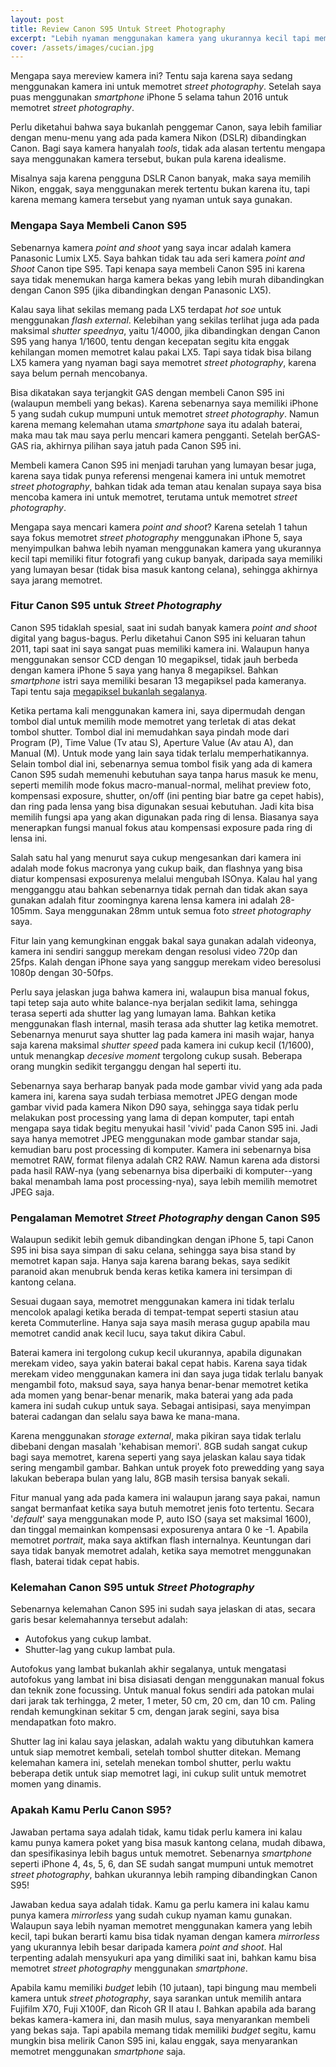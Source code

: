```yaml
---
layout: post
title: Review Canon S95 Untuk Street Photography  
excerpt: "Lebih nyaman menggunakan kamera yang ukurannya kecil tapi memiliki fitur fotografi yang cukup banyak"
cover: /assets/images/cucian.jpg
---
```


Mengapa saya mereview kamera ini? Tentu saja karena saya sedang menggunakan kamera ini untuk memotret *street photography*. Setelah saya puas menggunakan *smartphone* iPhone 5 selama tahun 2016 untuk memotret *street photography*.  

Perlu diketahui bahwa saya bukanlah penggemar Canon, saya lebih familiar dengan menu-menu yang ada pada kamera Nikon (DSLR) dibandingkan Canon. Bagi saya kamera hanyalah *tools*, tidak ada alasan tertentu mengapa saya menggunakan kamera tersebut, bukan pula karena idealisme. 

Misalnya saja karena pengguna DSLR Canon banyak, maka saya memilih Nikon, enggak, saya menggunakan merek tertentu bukan karena itu, tapi karena memang kamera tersebut yang nyaman untuk saya gunakan.

### Mengapa Saya Membeli Canon S95

Sebenarnya kamera *point and shoot* yang saya incar adalah kamera Panasonic Lumix LX5. Saya bahkan tidak tau ada seri kamera *point and Shoot* Canon tipe S95. Tapi kenapa saya membeli Canon S95 ini karena saya tidak menemukan harga kamera bekas yang lebih murah dibandingkan dengan Canon S95 (jika dibandingkan dengan Panasonic LX5).

Kalau saya lihat sekilas memang pada LX5 terdapat *hot soe* untuk menggunakan *flash external*. Kelebihan yang sekilas terlihat juga ada pada maksimal *shutter speednya*, yaitu 1/4000, jika dibandingkan dengan Canon S95 yang hanya 1/1600, tentu dengan kecepatan segitu kita enggak kehilangan momen memotret kalau pakai LX5. Tapi saya tidak bisa bilang LX5 kamera yang nyaman bagi saya memotret *street photography*, karena saya belum pernah mencobanya.

Bisa dikatakan saya terjangkit GAS dengan membeli Canon S95 ini (walaupun membeli yang bekas). Karena sebenarnya saya memiliki iPhone 5 yang sudah cukup mumpuni untuk memotret *street photography*. Namun karena memang kelemahan utama *smartphone* saya itu adalah baterai, maka mau tak mau saya perlu mencari kamera pengganti. Setelah berGAS-GAS ria, akhirnya pilihan saya jatuh pada Canon S95 ini. 

Membeli kamera Canon S95 ini menjadi taruhan yang lumayan besar juga, karena saya tidak punya referensi mengenai kamera ini untuk memotret *street photography*, bahkan tidak ada teman atau kenalan supaya saya bisa mencoba kamera ini untuk memotret, terutama untuk memotret *street photography*.

Mengapa saya mencari kamera *point and shoot*? Karena setelah 1 tahun saya fokus memotret *street photography* menggunakan iPhone 5, saya menyimpulkan bahwa lebih nyaman menggunakan kamera yang ukurannya kecil tapi memiliki fitur fotografi yang cukup banyak, daripada saya memiliki yang lumayan besar (tidak bisa masuk kantong celana), sehingga akhirnya saya jarang memotret. 

### Fitur Canon S95 untuk *Street Photography*

Canon S95 tidaklah spesial, saat ini sudah banyak kamera *point and shoot* digital yang bagus-bagus. Perlu diketahui Canon S95 ini keluaran tahun 2011, tapi saat ini saya sangat puas memiliki kamera ini. Walaupun hanya menggunakan sensor CCD dengan 10 megapiksel, tidak jauh berbeda dengan kamera iPhone 5 saya yang hanya 8 megapiksel. Bahkan *smartphone* istri saya memiliki besaran 13 megapiksel pada kameranya. Tapi tentu saja [megapiksel bukanlah segalanya](/megapiksel-bukan-segalanya).  

Ketika pertama kali menggunakan kamera ini, saya dipermudah dengan tombol dial untuk memilih mode memotret yang terletak di atas dekat tombol shutter. Tombol dial ini memudahkan saya pindah mode dari Program (P), Time Value (Tv atau S), Aperture Value (Av atau A), dan Manual (M). Untuk mode yang lain saya tidak terlalu memperhatikannya. Selain tombol dial ini, sebenarnya semua tombol fisik yang ada di kamera Canon S95 sudah memenuhi kebutuhan saya tanpa harus masuk ke menu, seperti memilih mode fokus macro-manual-normal, melihat preview foto, kompensasi exposure, shutter, on/off (ini penting biar batre ga cepet habis), dan ring pada lensa yang bisa digunakan sesuai kebutuhan. Jadi kita bisa memilih fungsi apa yang akan digunakan pada ring di lensa. Biasanya saya menerapkan fungsi manual fokus atau kompensasi exposure pada ring di lensa ini.

Salah satu hal yang menurut saya cukup mengesankan dari kamera ini adalah mode fokus macronya yang cukup baik, dan flashnya yang bisa diatur kompensasi exposurenya melalui mengubah ISOnya. Kalau hal yang mengganggu atau bahkan sebenarnya tidak pernah dan tidak akan saya gunakan adalah fitur zoomingnya karena lensa kamera ini adalah 28-105mm. Saya menggunakan 28mm untuk semua foto *street photography* saya.

Fitur lain yang kemungkinan enggak bakal saya gunakan adalah videonya, kamera ini sendiri sanggup merekam dengan resolusi video 720p dan 25fps. Kalah dengan iPhone saya yang sanggup merekam video beresolusi 1080p dengan 30-50fps. 

Perlu saya jelaskan juga bahwa kamera ini, walaupun bisa manual fokus, tapi tetep saja auto white balance-nya berjalan sedikit lama, sehingga terasa seperti ada shutter lag yang lumayan lama. Bahkan ketika menggunakan flash internal, masih terasa ada shutter lag ketika memotret. Sebenarnya menurut saya shutter lag pada kamera ini masih wajar, hanya saja karena maksimal *shutter speed* pada kamera ini cukup kecil (1/1600), untuk menangkap *decesive moment* tergolong cukup susah. Beberapa orang mungkin sedikit terganggu dengan hal seperti itu.

Sebenarnya saya berharap banyak pada mode gambar vivid yang ada pada kamera ini, karena saya sudah terbiasa memotret JPEG dengan mode gambar vivid pada kamera Nikon D90 saya, sehingga saya tidak perlu melakukan post processing yang lama di depan komputer, tapi entah mengapa saya tidak begitu menyukai hasil 'vivid' pada Canon S95 ini. Jadi saya hanya memotret JPEG menggunakan mode gambar standar saja, kemudian baru post processing di komputer. Kamera ini sebenarnya bisa memotret RAW, format filenya adalah CR2 RAW. Namun karena ada distorsi pada hasil RAW-nya (yang sebenarnya bisa diperbaiki di komputer--yang bakal menambah lama post processing-nya), saya lebih memilih memotret JPEG saja.

### Pengalaman Memotret *Street Photography* dengan Canon S95

Walaupun sedikit lebih gemuk dibandingkan dengan iPhone 5, tapi Canon S95 ini bisa saya simpan di saku celana, sehingga saya bisa stand by memotret kapan saja. Hanya saja karena barang bekas, saya sedikit paranoid akan menubruk benda keras ketika kamera ini tersimpan di kantong celana.  

Sesuai dugaan saya, memotret menggunakan kamera ini tidak terlalu mencolok apalagi ketika berada di tempat-tempat seperti stasiun atau kereta Commuterline. Hanya saja saya masih merasa gugup apabila mau memotret candid anak kecil lucu, saya takut dikira Cabul.

Baterai kamera ini tergolong cukup kecil ukurannya, apabila digunakan merekam video, saya yakin baterai bakal cepat habis. Karena saya tidak merekam video menggunakan kamera ini dan saya juga tidak terlalu banyak mengambil foto, maksud saya, saya hanya benar-benar memotret ketika ada momen yang benar-benar menarik, maka baterai yang ada pada kamera ini sudah cukup untuk saya. Sebagai antisipasi, saya menyimpan baterai cadangan dan selalu saya bawa ke mana-mana.

Karena menggunakan *storage external*, maka pikiran saya tidak terlalu dibebani dengan masalah 'kehabisan memori'. 8GB sudah sangat cukup bagi saya memotret, karena seperti yang saya jelaskan kalau saya tidak sering mengambil gambar. Bahkan untuk proyek foto prewedding yang saya lakukan beberapa bulan yang lalu, 8GB masih tersisa banyak sekali.

Fitur manual yang ada pada kamera ini walaupun jarang saya pakai, namun sangat bermanfaat ketika saya butuh memotret jenis foto tertentu. Secara '*default*' saya menggunakan mode P, auto ISO (saya set maksimal 1600), dan tinggal memainkan kompensasi exposurenya antara 0 ke -1. Apabila memotret *portrait*, maka saya aktifkan flash internalnya. Keuntungan dari saya tidak banyak memotret adalah, ketika saya memotret menggunakan flash, baterai tidak cepat habis.

### Kelemahan Canon S95 untuk *Street Photography*

Sebenarnya kelemahan Canon S95 ini sudah saya jelaskan di atas, secara garis besar kelemahannya tersebut adalah:

- Autofokus yang cukup lambat.
- Shutter-lag yang cukup lambat pula.

Autofokus yang lambat bukanlah akhir segalanya, untuk mengatasi autofokus yang lambat ini bisa disiasati dengan menggunakan manual fokus dan teknik zone focussing. Untuk manual fokus sendiri ada patokan mulai dari jarak tak terhingga, 2 meter, 1 meter, 50 cm, 20 cm, dan 10 cm. Paling rendah kemungkinan sekitar 5 cm, dengan jarak segini, saya bisa mendapatkan foto makro.

Shutter lag ini kalau saya jelaskan, adalah waktu yang dibutuhkan kamera untuk siap memotret kembali, setelah tombol shutter ditekan. Memang kelemahan kamera ini, setelah menekan tombol shutter, perlu waktu beberapa detik untuk siap memotret lagi, ini cukup sulit untuk memotret momen yang dinamis.

### Apakah Kamu Perlu Canon S95?

Jawaban pertama saya adalah tidak, kamu tidak perlu kamera ini kalau kamu punya kamera poket yang bisa masuk kantong celana, mudah dibawa, dan spesifikasinya lebih bagus untuk memotret. Sebenarnya *smartphone* seperti iPhone 4, 4s, 5, 6, dan SE sudah sangat mumpuni untuk memotret *street photography*, bahkan ukurannya lebih ramping dibandingkan Canon S95!

Jawaban kedua saya adalah tidak. Kamu ga perlu kamera ini kalau kamu punya kamera *mirrorless* yang sudah cukup nyaman kamu gunakan. Walaupun saya lebih nyaman memotret menggunakan kamera yang lebih kecil, tapi bukan berarti kamu bisa tidak nyaman dengan kamera *mirrorless* yang ukurannya lebih besar daripada kamera *point and shoot*. Hal terpenting adalah mensyukuri apa yang dimiliki saat ini, bahkan kamu bisa memotret *street photography* menggunakan *smartphone*.

Apabila kamu memiliki *budget* lebih (10 jutaan), tapi bingung mau membeli kamera untuk *street photography*, saya sarankan untuk memilih antara Fujifilm X70, Fuji X100F, dan Ricoh GR II atau I. Bahkan apabila ada barang bekas kamera-kamera ini, dan masih mulus, saya menyarankan membeli yang bekas saja. Tapi apabila memang tidak memiliki *budget* segitu, kamu mungkin bisa melirik Canon S95 ini, kalau enggak, saya menyarankan memotret menggunakan *smartphone* saja.